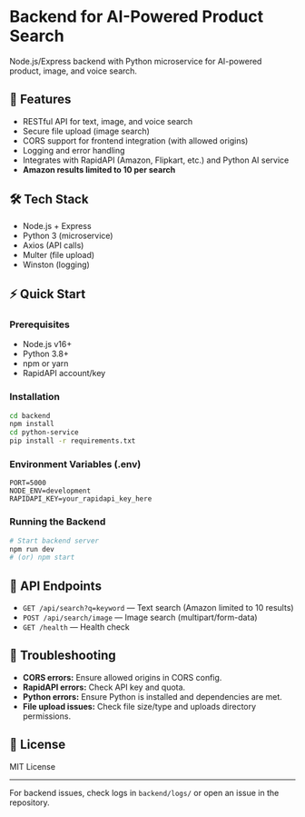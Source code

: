 # Backend for AI-Powered Product Search

Node.js/Express backend with Python microservice for AI-powered product, image, and voice search.

## 🚀 Features
- RESTful API for text, image, and voice search
- Secure file upload (image search)
- CORS support for frontend integration (with allowed origins)
- Logging and error handling
- Integrates with RapidAPI (Amazon, Flipkart, etc.) and Python AI service
- **Amazon results limited to 10 per search**

## 🛠 Tech Stack
- Node.js + Express
- Python 3 (microservice)
- Axios (API calls)
- Multer (file upload)
- Winston (logging)

## ⚡ Quick Start

### Prerequisites
- Node.js v16+
- Python 3.8+
- npm or yarn
- RapidAPI account/key

### Installation
```bash
cd backend
npm install
cd python-service
pip install -r requirements.txt
```

### Environment Variables (.env)
```
PORT=5000
NODE_ENV=development
RAPIDAPI_KEY=your_rapidapi_key_here
```

### Running the Backend
```bash
# Start backend server
npm run dev
# (or) npm start
```

## 🔌 API Endpoints
- `GET /api/search?q=keyword` — Text search (Amazon limited to 10 results)
- `POST /api/search/image` — Image search (multipart/form-data)
- `GET /health` — Health check

## 🐛 Troubleshooting
- **CORS errors:** Ensure allowed origins in CORS config.
- **RapidAPI errors:** Check API key and quota.
- **Python errors:** Ensure Python is installed and dependencies are met.
- **File upload issues:** Check file size/type and uploads directory permissions.

## 📄 License
MIT License

---
For backend issues, check logs in `backend/logs/` or open an issue in the repository. 